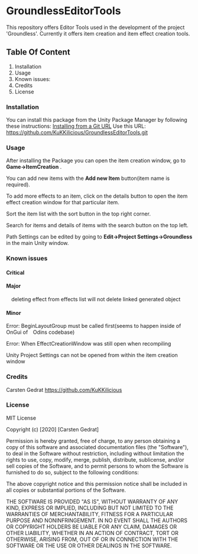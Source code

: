 # GroundlessEditorTools
This repository offers Editor Tools used in the development of the project 'Groundless'. Currently it offers item creation and item effect creation tools.

## Table Of Content
1. Installation
2. Usage
3. Known issues:
4. Credits
5. License


### Installation
You can install this package from the Unity Package Manager by following these instructions: [Installing from a Git URL](https://docs.unity3d.com/Manual/upm-ui-giturl.html)
Use this URL: https://github.com/KuKKilicious/GroundlessEditorTools.git

### Usage 
After installing the Package you can open the item creation window, go to **Game->ItemCreation** .

You can add new items with the **Add new Item** button(item name is required).

To add more effects to an item, click on the details button to open the item effect creation window for that particular item.

Sort the item list with the sort button in the top right corner. 

Search for items and details of items with the search button on the top left. 

Path Settings can be edited by going to **Edit->Project Settings->Groundless** in the main Unity window. 


### Known issues 

#### Critical

#### Major

 deleting effect from effects list will not delete linked generated object

#### Minor
Error: BeginLayoutGroup must be called first(seems to happen inside of OnGui of Odins codebase)

Error: When EffectCreationWindow was still open when recompiling

Unity Project Settings can not be opened from within the item creation window

### Credits

Carsten Gedrat https://github.com/KuKKilicious

### License 

MIT License

Copyright (c) [2020] [Carsten Gedrat]

Permission is hereby granted, free of charge, to any person obtaining a copy
of this software and associated documentation files (the "Software"), to deal
in the Software without restriction, including without limitation the rights
to use, copy, modify, merge, publish, distribute, sublicense, and/or sell
copies of the Software, and to permit persons to whom the Software is
furnished to do so, subject to the following conditions:

The above copyright notice and this permission notice shall be included in all
copies or substantial portions of the Software.

THE SOFTWARE IS PROVIDED "AS IS", WITHOUT WARRANTY OF ANY KIND, EXPRESS OR
IMPLIED, INCLUDING BUT NOT LIMITED TO THE WARRANTIES OF MERCHANTABILITY,
FITNESS FOR A PARTICULAR PURPOSE AND NONINFRINGEMENT. IN NO EVENT SHALL THE
AUTHORS OR COPYRIGHT HOLDERS BE LIABLE FOR ANY CLAIM, DAMAGES OR OTHER
LIABILITY, WHETHER IN AN ACTION OF CONTRACT, TORT OR OTHERWISE, ARISING FROM,
OUT OF OR IN CONNECTION WITH THE SOFTWARE OR THE USE OR OTHER DEALINGS IN THE
SOFTWARE.